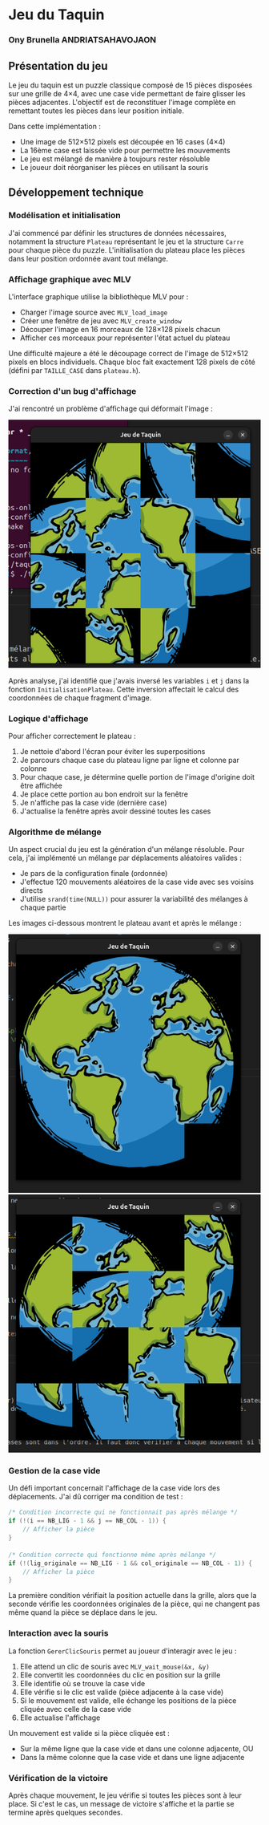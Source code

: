 # Jeu du Taquin

### Ony Brunella ANDRIATSAHAVOJAON

## Présentation du jeu

Le jeu du taquin est un puzzle classique composé de 15 pièces disposées sur une grille de 4×4, avec une case vide permettant de faire glisser les pièces adjacentes. L'objectif est de reconstituer l'image complète en remettant toutes les pièces dans leur position initiale.

Dans cette implémentation :
- Une image de 512×512 pixels est découpée en 16 cases (4×4)
- La 16ème case est laissée vide pour permettre les mouvements
- Le jeu est mélangé de manière à toujours rester résoluble
- Le joueur doit réorganiser les pièces en utilisant la souris

## Développement technique

### Modélisation et initialisation

J'ai commencé par définir les structures de données nécessaires, notamment la structure `Plateau` représentant le jeu et la structure `Carre` pour chaque pièce du puzzle. L'initialisation du plateau place les pièces dans leur position ordonnée avant tout mélange.

### Affichage graphique avec MLV

L'interface graphique utilise la bibliothèque MLV pour :
- Charger l'image source avec `MLV_load_image`
- Créer une fenêtre de jeu avec `MLV_create_window`
- Découper l'image en 16 morceaux de 128×128 pixels chacun
- Afficher ces morceaux pour représenter l'état actuel du plateau

Une difficulté majeure a été le découpage correct de l'image de 512×512 pixels en blocs individuels. Chaque bloc fait exactement 128 pixels de côté (défini par `TAILLE_CASE` dans `plateau.h`).

### Correction d'un bug d'affichage

J'ai rencontré un problème d'affichage qui déformait l'image :

![Image déformée](image.png)

Après analyse, j'ai identifié que j'avais inversé les variables `i` et `j` dans la fonction `InitialisationPlateau`. Cette inversion affectait le calcul des coordonnées de chaque fragment d'image.

### Logique d'affichage

Pour afficher correctement le plateau :
1. Je nettoie d'abord l'écran pour éviter les superpositions
2. Je parcours chaque case du plateau ligne par ligne et colonne par colonne
3. Pour chaque case, je détermine quelle portion de l'image d'origine doit être affichée
4. Je place cette portion au bon endroit sur la fenêtre
5. Je n'affiche pas la case vide (dernière case)
6. J'actualise la fenêtre après avoir dessiné toutes les cases

### Algorithme de mélange

Un aspect crucial du jeu est la génération d'un mélange résoluble. Pour cela, j'ai implémenté un mélange par déplacements aléatoires valides :
- Je pars de la configuration finale (ordonnée)
- J'effectue 120 mouvements aléatoires de la case vide avec ses voisins directs
- J'utilise `srand(time(NULL))` pour assurer la variabilité des mélanges à chaque partie

Les images ci-dessous montrent le plateau avant et après le mélange :

![Avant mélange](image-1.png)
![Après mélange](image-2.png)

### Gestion de la case vide

Un défi important concernait l'affichage de la case vide lors des déplacements. J'ai dû corriger ma condition de test :

```c
/* Condition incorrecte qui ne fonctionnait pas après mélange */
if (!(i == NB_LIG - 1 && j == NB_COL - 1)) {
    // Afficher la pièce
}

/* Condition correcte qui fonctionne même après mélange */
if (!(lig_originale == NB_LIG - 1 && col_originale == NB_COL - 1)) {
    // Afficher la pièce
}
```

La première condition vérifiait la position actuelle dans la grille, alors que la seconde vérifie les coordonnées originales de la pièce, qui ne changent pas même quand la pièce se déplace dans le jeu.

### Interaction avec la souris

La fonction `GererClicSouris` permet au joueur d'interagir avec le jeu :
1. Elle attend un clic de souris avec `MLV_wait_mouse(&x, &y)`
2. Elle convertit les coordonnées du clic en position sur la grille
3. Elle identifie où se trouve la case vide
4. Elle vérifie si le clic est valide (pièce adjacente à la case vide)
5. Si le mouvement est valide, elle échange les positions de la pièce cliquée avec celle de la case vide
6. Elle actualise l'affichage

Un mouvement est valide si la pièce cliquée est :
- Sur la même ligne que la case vide et dans une colonne adjacente, OU
- Dans la même colonne que la case vide et dans une ligne adjacente

### Vérification de la victoire

Après chaque mouvement, le jeu vérifie si toutes les pièces sont à leur place. Si c'est le cas, un message de victoire s'affiche et la partie se termine après quelques secondes.

